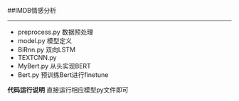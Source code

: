 ##IMDB情感分析
***
+ preprocess.py 数据预处理
+ model.py 模型定义
+ BiRnn.py 双向LSTM
+ TEXTCNN.py
+ MyBert.py 从头实现BERT
+ Bert.py 预训练Bert进行finetune

**代码运行说明**
直接运行相应模型py文件即可
